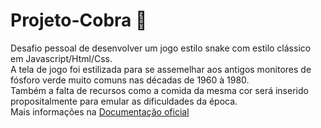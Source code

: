 # Projeto-Cobra 🐍
Desafio pessoal de desenvolver um jogo estilo snake com estilo clássico em Javascript/Html/Css.\
A tela de jogo foi estilizada para se assemelhar aos antigos monitores de fósforo verde muito comuns nas décadas de 1960 à 1980.\
Também a falta de recursos como a comida da mesma cor será inserido propositalmente para emular as dificuldades da época.\
Mais informações na [Documentação oficial](https://luiz-barros-92.github.io/luiz-barros/src/projetos/projeto-cobra.html)

